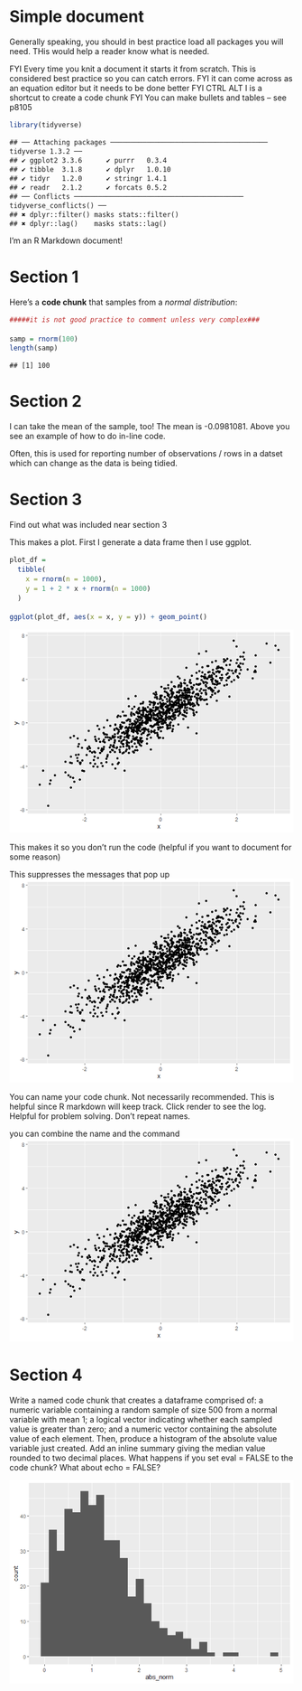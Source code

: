 Simple document
================

Generally speaking, you should in best practice load all packages you
will need. THis would help a reader know what is needed.

FYI Every time you knit a document it starts it from scratch. This is
considered best practice so you can catch errors. FYI it can come across
as an equation editor but it needs to be done better FYI CTRL ALT I is a
shortcut to create a code chunk FYI You can make bullets and tables –
see p8105

``` r
library(tidyverse)
```

    ## ── Attaching packages ─────────────────────────────────────── tidyverse 1.3.2 ──
    ## ✔ ggplot2 3.3.6      ✔ purrr   0.3.4 
    ## ✔ tibble  3.1.8      ✔ dplyr   1.0.10
    ## ✔ tidyr   1.2.0      ✔ stringr 1.4.1 
    ## ✔ readr   2.1.2      ✔ forcats 0.5.2 
    ## ── Conflicts ────────────────────────────────────────── tidyverse_conflicts() ──
    ## ✖ dplyr::filter() masks stats::filter()
    ## ✖ dplyr::lag()    masks stats::lag()

I’m an R Markdown document!

# Section 1

Here’s a **code chunk** that samples from a *normal distribution*:

``` r
#####it is not good practice to comment unless very complex###

samp = rnorm(100)
length(samp)
```

    ## [1] 100

# Section 2

I can take the mean of the sample, too! The mean is -0.0981081. Above
you see an example of how to do in-line code.

Often, this is used for reporting number of observations / rows in a
datset which can change as the data is being tidied.

# Section 3

Find out what was included near section 3

This makes a plot. First I generate a data frame then I use ggplot.

``` r
plot_df = 
  tibble(
    x = rnorm(n = 1000),
    y = 1 + 2 * x + rnorm(n = 1000)
  )

ggplot(plot_df, aes(x = x, y = y)) + geom_point()
```

![](template_files/figure-gfm/unnamed-chunk-3-1.png)<!-- -->

This makes it so you don’t run the code (helpful if you want to document
for some reason)

This suppresses the messages that pop up
![](template_files/figure-gfm/unnamed-chunk-4-1.png)<!-- -->

You can name your code chunk. Not necessarily recommended. This is
helpful since R markdown will keep track. Click render to see the log.
Helpful for problem solving. Don’t repeat names.

you can combine the name and the command
![](template_files/figure-gfm/chunk_scatterplot-1.png)<!-- -->

# Section 4

Write a named code chunk that creates a dataframe comprised of: a
numeric variable containing a random sample of size 500 from a normal
variable with mean 1; a logical vector indicating whether each sampled
value is greater than zero; and a numeric vector containing the absolute
value of each element. Then, produce a histogram of the absolute value
variable just created. Add an inline summary giving the median value
rounded to two decimal places. What happens if you set eval = FALSE to
the code chunk? What about echo = FALSE?

![](template_files/figure-gfm/unnamed-chunk-5-1.png)<!-- -->
